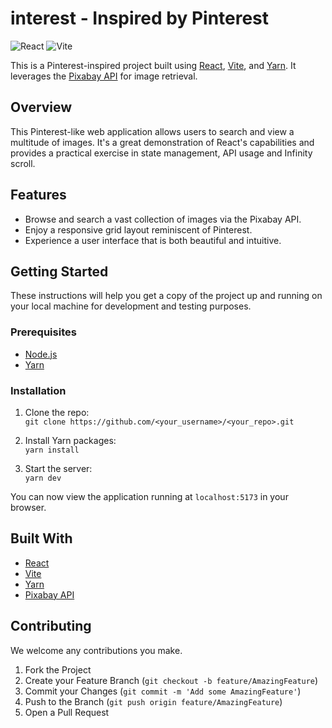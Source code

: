 # interest - Inspired by Pinterest 

![React](https://img.shields.io/badge/-React-blue?style=flat-square&logo=React)
![Vite](https://img.shields.io/badge/-Vite-blue?style=flat-square&logo=Vite)

This is a Pinterest-inspired project built using [React](https://reactjs.org/), [Vite](https://vitejs.dev/), and [Yarn](https://yarnpkg.com/). It leverages the [Pixabay API](https://pixabay.com/api/docs/) for image retrieval.

## Overview 

This Pinterest-like web application allows users to search and view a multitude of images. It's a great demonstration of React's capabilities and provides a practical exercise in state management, API usage and Infinity scroll.

## Features

- Browse and search a vast collection of images via the Pixabay API.
- Enjoy a responsive grid layout reminiscent of Pinterest.
- Experience a user interface that is both beautiful and intuitive.

## Getting Started

These instructions will help you get a copy of the project up and running on your local machine for development and testing purposes.

### Prerequisites

- [Node.js](https://nodejs.org/en/)
- [Yarn](https://yarnpkg.com/)

### Installation

1. Clone the repo:  
   `git clone https://github.com/<your_username>/<your_repo>.git`

2. Install Yarn packages:  
   `yarn install`

3. Start the server:  
   `yarn dev`

You can now view the application running at `localhost:5173` in your browser.

## Built With

- [React](https://reactjs.org/)
- [Vite](https://vitejs.dev/)
- [Yarn](https://yarnpkg.com/)
- [Pixabay API](https://pixabay.com/api/docs/)

## Contributing

We welcome any contributions you make.

1. Fork the Project
2. Create your Feature Branch (`git checkout -b feature/AmazingFeature`)
3. Commit your Changes (`git commit -m 'Add some AmazingFeature'`)
4. Push to the Branch (`git push origin feature/AmazingFeature`)
5. Open a Pull Request
